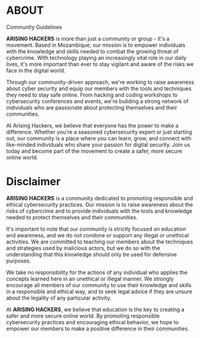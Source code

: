# ABOUT
Community Guidelines

<b>ARISING HACKERS</b> is more than just a community or group - it's a movement. Based in Mozambique, our mission is to empower individuals with the knowledge and skills needed to combat the growing threat of cybercrime. With technology playing an increasingly vital role in our daily lives, it's more important than ever to stay vigilant and aware of the risks we face in the digital world.

Through our community-driven approach, we're working to raise awareness about cyber security and equip our members with the tools and techniques they need to stay safe online. From hacking and coding workshops to cybersecurity conferences and events, we're building a strong network of individuals who are passionate about protecting themselves and their communities.

At Arising Hackers, we believe that everyone has the power to make a difference. Whether you're a seasoned cybersecurity expert or just starting out, our community is a place where you can learn, grow, and connect with like-minded individuals who share your passion for digital security. Join us today and become part of the movement to create a safer, more secure online world.

# Disclaimer

<b>ARISING HACKERS</b> is a community dedicated to promoting responsible and ethical cybersecurity practices. Our mission is to raise awareness about the risks of cybercrime and to provide individuals with the tools and knowledge needed to protect themselves and their communities.

It's important to note that our community is strictly focused on education and awareness, and we do not condone or support any illegal or unethical activities. We are committed to teaching our members about the techniques and strategies used by malicious actors, but we do so with the understanding that this knowledge should only be used for defensive purposes.

We take no responsibility for the actions of any individual who applies the concepts learned here in an unethical or illegal manner. We strongly encourage all members of our community to use their knowledge and skills in a responsible and ethical way, and to seek legal advice if they are unsure about the legality of any particular activity.

At <b>ARISING HACKERS</b>, we believe that education is the key to creating a safer and more secure online world. By promoting responsible cybersecurity practices and encouraging ethical behavior, we hope to empower our members to make a positive difference in their communities.
